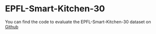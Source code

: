 # EPFL-Smart-Kitchen-30

You can find the code to evaluate the EPFL-Smart-Kitchen-30 dataset on [Github](https://github.com/amathislab/EPFL-Smart-Kitchen)
